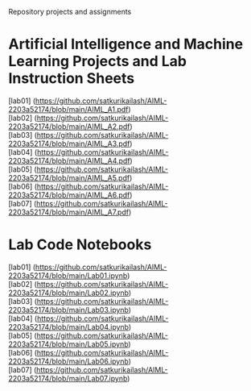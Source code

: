 Repository projects and assignments
# Artificial Intelligence and Machine Learning Projects and Lab Instruction Sheets
[lab01] (https://github.com/satkurikailash/AIML-2203a52174/blob/main/AIML_A1.pdf)<br>
[lab02] (https://github.com/satkurikailash/AIML-2203a52174/blob/main/AIML_A2.pdf)<br>
[lab03] (https://github.com/satkurikailash/AIML-2203a52174/blob/main/AIML_A3.pdf)<br>
[lab04] (https://github.com/satkurikailash/AIML-2203a52174/blob/main/AIML_A4.pdf)<br>
[lab05] (https://github.com/satkurikailash/AIML-2203a52174/blob/main/AIML_A5.pdf)<br>
[lab06] (https://github.com/satkurikailash/AIML-2203a52174/blob/main/AIML_A6.pdf)<br>
[lab07] (https://github.com/satkurikailash/AIML-2203a52174/blob/main/AIML_A7.pdf)<br>
# Lab Code Notebooks
[lab01] (https://github.com/satkurikailash/AIML-2203a52174/blob/main/Lab01.ipynb)<br>
[lab02] (https://github.com/satkurikailash/AIML-2203a52174/blob/main/Lab02.ipynb)<br>
[lab03] (https://github.com/satkurikailash/AIML-2203a52174/blob/main/Lab03.ipynb)<br>
[lab04] (https://github.com/satkurikailash/AIML-2203a52174/blob/main/Lab04.ipynb)<br>
[lab05] (https://github.com/satkurikailash/AIML-2203a52174/blob/main/Lab05.ipynb)<br>
[lab06] (https://github.com/satkurikailash/AIML-2203a52174/blob/main/Lab06.ipynb)<br>
[lab07] (https://github.com/satkurikailash/AIML-2203a52174/blob/main/Lab07.ipynb)<br>
